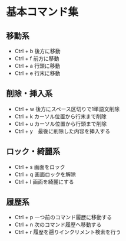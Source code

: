 # 基本コマンド集

## 移動系
- Ctrl + b 後方に移動
- Ctrl + f 前方に移動
- Ctrl + a 行頭に移動
- Ctrl + e 行末に移動

## 削除・挿入系
- Ctrl + w 後方にスペース区切りで1単語文削除
- Ctrl + k カーソル位置から行末まで削除
- Ctrl + u カーソル位置から行頭まで削除
- Ctrl + y　最後に削除した内容を挿入する

## ロック・綺麗系
- Ctrl + s 画面をロック
- Ctrl + q 画面ロックを解除
- Ctrl + l 画面を綺麗にする

## 履歴系
- Ctrl + p 一つ前のコマンド履歴に移動する
- Ctrl + n 次のコマンド履歴へ移動する
- Ctrl + r 履歴を遡りインクリメント検索を行う
